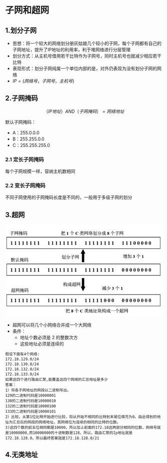 # 子网和超网



## 1.划分子网

* 思想：将一个较大的网络划分册灰姑娘几个较小的子网，每个子网都有自己的子网地址，提升了IP地址的利用率，利于堆网络进行分层管理
* 划分方式：从主机号借用若干比特作为子网号，同时主机号也就减少相应若干比特
* 表现形式：划分子网纯属一个单位内部的是，对外仍表现为没有划分子网的网络
* $IP=\{网络号，子网号，主机号\}$



## 2.子网掩码

$$
（IP地址） AND （子网掩码） = 网络地址
$$

默认子网掩码：

* A：255.0.0.0
* B：255.255.0.0
* C：255.255.255.0

### 2.1 定长子网掩码

每个子网规模一样，容纳主机数相同

### 2.2 变长子网掩码

不同子网使用的子网掩码长度是不同的，一般用于多级子网的划分



## 3.超网

![image-20240325112726037](.img/4.子网和超网.assets/image-20240325112726037.png)

* 超网可以将几个小网络合并成一个大网络
* 条件：
  * 地址个数必须是 2 的整数次方 
  * 这些地址必须是连续的

```
假设下面有4个网络:
172.18.129.0/24
172.18.130.0/24
172.18.132.0/24
172.18.133.0/24
如果这四个进行路由汇聚,能覆盖这四个网络的汇总地址是多少
答案：
1）将各子网地址的网段以二进制写出。
129的二进制代码是10000001
130的二进制代码是10000010
132的二进制代码是10000100
133的二进制代码是10000101
2）比较，从第1位比特开始进行比较，将从开始不相同的比特到末尾位填充为0。由此得到的地址为汇总后的网段的网络地址，其网络位为连续的相同的比特的位数。
3)这四个数的前五位相同都是10000，所以加上前面的172.18这两部分相同的位数，网络号就是10000000,而10000000的十进制数是128，所以，路由汇聚的Ip地址就是172.18.128.0。所以最终答案就是172.18.128.0/21
```



## 4.无类地址